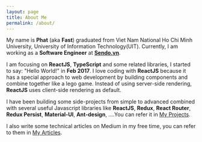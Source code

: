 ```yaml
---
layout: page
title: About Me
permalink: /about/
---
```


My name is **Phat** (aka **Fast**) graduated from Viet Nam National Ho Chi Minh University, University of Information Technology(UIT). Currently, I am working as a **Software Engineer** at [**Sendo.vn**](http://sendo.vn/).

I am focusing on **ReactJS**, **TypeScript** and some related libraries, I started to say: "Hello World!" in **Feb 2017**. I love coding with **ReactJS** because it has a special approach to web development by building components and combine together like a lego game. 
Instead of using server-side rendering, **ReactJS** uses client-side rendering as default.

I have been building some side-projects from simple to advanced combined with several useful Javascript libraries like **ReactJS**, **Redux**, **React Router**, **Redux Persist**, **Material-UI**, **Ant-design**, ....You can refer it in [My Projects](/projects).

I also write some technical articles on Medium in my free time, you can refer to them in [My Articles](/articles).
